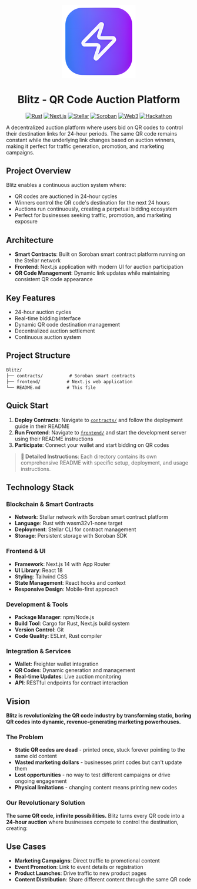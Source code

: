 <div align="center">
  <img src="logo.png" alt="Blitz Logo" width="200"/>
  
  # Blitz - QR Code Auction Platform
  
  [![Rust](https://img.shields.io/badge/Rust-000000?style=flat&logo=rust&logoColor=white)](https://www.rust-lang.org/)
  [![Next.js](https://img.shields.io/badge/Next.js-000000?style=flat&logo=next.js&logoColor=white)](https://nextjs.org/)
  [![Stellar](https://img.shields.io/badge/Stellar-7D00FF?style=flat&logo=stellar&logoColor=white)](https://stellar.org/)
  [![Soroban](https://img.shields.io/badge/Soroban-7D00FF?style=flat&logo=stellar&logoColor=white)](https://soroban.stellar.org/)
  [![Web3](https://img.shields.io/badge/Web3-F16822?style=flat&logo=web3.js&logoColor=white)](https://web3js.org/)
  [![Hackathon](https://img.shields.io/badge/Hackathon-Project-blue)](https://github.com/)
</div>

A decentralized auction platform where users bid on QR codes to control their destination links for 24-hour periods. The same QR code remains constant while the underlying link changes based on auction winners, making it perfect for traffic generation, promotion, and marketing campaigns.

## Project Overview

Blitz enables a continuous auction system where:
- QR codes are auctioned in 24-hour cycles
- Winners control the QR code's destination for the next 24 hours
- Auctions run continuously, creating a perpetual bidding ecosystem
- Perfect for businesses seeking traffic, promotion, and marketing exposure

## Architecture

- **Smart Contracts**: Built on Soroban smart contract platform running on the Stellar network
- **Frontend**: Next.js application with modern UI for auction participation
- **QR Code Management**: Dynamic link updates while maintaining consistent QR code appearance

## Key Features

- 24-hour auction cycles
- Real-time bidding interface
- Dynamic QR code destination management
- Decentralized auction settlement
- Continuous auction system

## Project Structure

```
Blitz/
├── contracts/          # Soroban smart contracts
├── frontend/          # Next.js web application
└── README.md          # This file
```

## Quick Start

1. **Deploy Contracts**: Navigate to [`contracts/`](./contracts/) and follow the deployment guide in their README
2. **Run Frontend**: Navigate to [`frontend/`](./frontend/) and start the development server using their README instructions
3. **Participate**: Connect your wallet and start bidding on QR codes

> **📖 Detailed Instructions**: Each directory contains its own comprehensive README with specific setup, deployment, and usage instructions.

## Technology Stack

### **Blockchain & Smart Contracts**
- **Network**: Stellar network with Soroban smart contract platform
- **Language**: Rust with wasm32v1-none target
- **Deployment**: Stellar CLI for contract management
- **Storage**: Persistent storage with Soroban SDK

### **Frontend & UI**
- **Framework**: Next.js 14 with App Router
- **UI Library**: React 18
- **Styling**: Tailwind CSS
- **State Management**: React hooks and context
- **Responsive Design**: Mobile-first approach

### **Development & Tools**
- **Package Manager**: npm/Node.js
- **Build Tool**: Cargo for Rust, Next.js build system
- **Version Control**: Git
- **Code Quality**: ESLint, Rust compiler

### **Integration & Services**
- **Wallet**: Freighter wallet integration
- **QR Codes**: Dynamic generation and management
- **Real-time Updates**: Live auction monitoring
- **API**: RESTful endpoints for contract interaction


## Vision

**Blitz is revolutionizing the QR code industry by transforming static, boring QR codes into dynamic, revenue-generating marketing powerhouses.**

### **The Problem**
- **Static QR codes are dead** - printed once, stuck forever pointing to the same old content
- **Wasted marketing dollars** - businesses print codes but can't update them
- **Lost opportunities** - no way to test different campaigns or drive ongoing engagement
- **Physical limitations** - changing content means printing new codes

### **Our Revolutionary Solution**
**The same QR code, infinite possibilities.** Blitz turns every QR code into a **24-hour auction** where businesses compete to control the destination, creating:

## Use Cases

- **Marketing Campaigns**: Direct traffic to promotional content
- **Event Promotion**: Link to event details or registration
- **Product Launches**: Drive traffic to new product pages
- **Content Distribution**: Share different content through the same QR code




